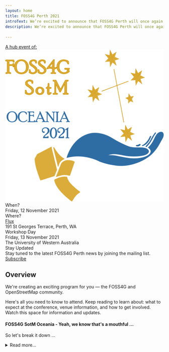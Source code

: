 ```yaml
---
layout: home
title: FOSS4G Perth 2021
introText: We’re excited to announce that FOSS4G Perth will once again be a hub for the region’s premier open source geospatial conference.
description: We’re excited to announce that FOSS4G Perth will once again be a hub for the region’s premier open source geospatial conference.

---
```


<div class="intro-grid">
  <a href="https://osgeo-oceania.org/foss4g-sotm-oceania-conference" target="_blank" rel="noreferrer">
    <div class="logo">
      <div class="tagline">A hub event of:</div>
      <img alt="FOSS4G SOTM Oceania 2021" src="/assets/img/foss4g_2021_logo.png">
    </div>
  </a>
  <div class="intro-text">
    <div class="label">When?</div>
    <div>Friday, 12 November 2021</div>
    <div class="label">Where?</div>
    <div><a href="https://spacecubed.com/space/flux" target="_blank" rel="noreferrer">Flux</a></div>
    <div>191 St Georges Terrace, Perth, WA</div>
    <div class="label">Workshop Day</div>
    <div>Friday, 13 November 2021</div>
    <div>The University of Western Australia</div>
    <div class="label">Stay Updated</div>
    <div>Stay tuned to the latest FOSS4G Perth news by joining the mailing list.</div>
    <div class="button_wrapper">
      <a href="http://eepurl.com/hGw9DL" class="btn" target="_blank" rel="noreferrer">Subscribe</a>
    </div>
  </div>
</div>


## Overview

We're creating an exciting program for you — the FOSS4G and OpenStreetMap community.

Here's all you need to know to attend. Keep reading to learn about: what to expect at the conference, venue information, and how to get involved. Watch this space for information and updates.


#### FOSS4G SotM Oceania - Yeah, we know that's a mouthful ...

So let's break it down ...

<details>
    <summary>Read more...</summary>
    {% include_relative read_more/overview.html %}
</details>
